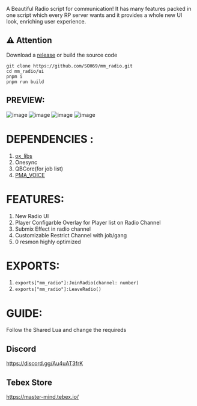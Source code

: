 A Beautiful Radio script for communication! It has many features packed in one script which every RP server wants and it provides a whole new UI look, enriching user experience.

## ⚠️ Attention
Download a [release](https://github.com/SOH69/mm_radio/releases/) or build the source code
```
git clone https://github.com/SOH69/mm_radio.git
cd mm_radio/ui
pnpm i
pnpm run build
```

## PREVIEW:
![image](https://cdn.discordapp.com/attachments/1157002364599943219/1161040806212276224/20231010023913_1.jpg?ex=6536da83&is=65246583&hm=079270e252cfd45227ac532b39c5105b2e33f1e133e47c15ed1a8446b4a66c42&)
![image](https://imgur.com/D4G1Mgf.png)
![image](https://imgur.com/CBvLgY4.png)
![image](https://imgur.com/VyqOJd0.png)

# DEPENDENCIES :  
1. [ox_libs](https://github.com/overextended/ox_lib)
2. Onesync
3. QBCore(for job list)
4. [PMA_VOICE](https://github.com/AvarianKnight/pma-voice)

# FEATURES:
1. New Radio UI
2. Player Configarble Overlay for Player list on Radio Channel
3. Submix Effect in radio channel
4. Customizable Restrict Channel with job/gang
5. 0 resmon highly optimized

# EXPORTS:
1. `exports["mm_radio"]:JoinRadio(channel: number)`
2. `exports["mm_radio"]:LeaveRadio()`

# GUIDE:
Follow the Shared Lua and change the requireds

## Discord
https://discord.gg/Au4uAT3frK

## Tebex Store
https://master-mind.tebex.io/
